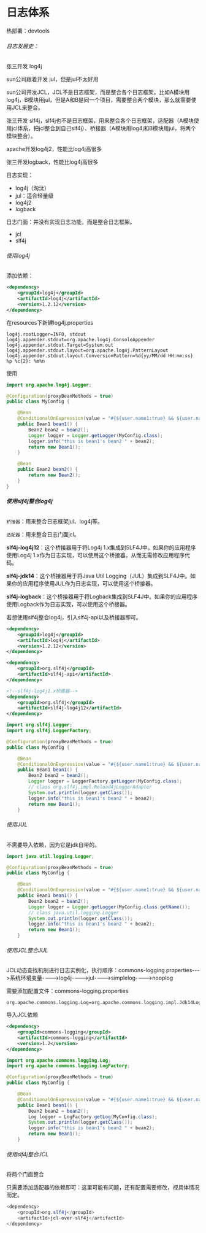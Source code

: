 # 日志体系

热部署：devtools

###### 日志发展史：

张三开发 log4j

sun公司跟着开发 jul，但是jul不太好用

sun公司开发JCL，JCL不是日志框架，而是整合各个日志框架。比如A模块用log4j，B模块用jul，但是A和B是同一个项目，需要整合两个模块，那么就需要使用JCL来整合。

张三开发 slf4j，slf4j也不是日志框架，用来整合各个日志框架，适配器（A模块使用jcl体系，把jcl整合到自己slf4j）、桥接器（A模块用log4j和B模块用jul，将两个模块整合）。

apache开发log4j2，性能比log4j高很多

张三开发logback，性能比log4j高很多

日志实现：

- log4j（淘汰）
- jul：适合轻量级
- log4j2
- logback

日志门面：并没有实现日志功能，而是整合日志框架。

- jcl
- slf4j



###### 使用log4j

添加依赖：

```xml
<dependency>
    <groupId>log4j</groupId>
    <artifactId>log4j</artifactId>
    <version>1.2.12</version>
</dependency>
```

在resources下新建log4j.properties

```properties
log4j.rootLogger=INFO, stdout
log4j.appender.stdout=org.apache.log4j.ConsoleAppender
log4j.appender.stdout.Target=System.out
log4j.appender.stdout.layout=org.apache.log4j.PatternLayout
log4j.appender.stdout.layout.ConversionPattern=%d{yy/MM/dd HH:mm:ss} %p %c{2}: %m%n
```

使用

```java
import org.apache.log4j.Logger;

@Configuration(proxyBeanMethods = true)
public class MyConfig {

    @Bean
    @ConditionalOnExpression(value = "#{${user.name1:true} && ${user.name2:true}}")
    public Bean1 bean1() {
        Bean2 bean2 = bean2();
        Logger logger = Logger.getLogger(MyConfig.class);
        logger.info("this is bean1's bean2 " + bean2);
        return new Bean1();
    }

    @Bean
    public Bean2 bean2() {
        return new Bean2();
    }
}
```

###### **使用slf4j整合log4j**

`桥接器`：用来整合日志框架jul、log4j等。

`适配器`：用来整合日志门面jcl。

**slf4j-log4j12**：这个桥接器用于将Log4j 1.x集成到SLF4J中。如果你的应用程序使用Log4j 1.x作为日志实现，可以使用这个桥接器，从而无需修改应用程序代码。

**slf4j-jdk14**：这个桥接器用于将Java Util Logging（JUL）集成到SLF4J中。如果你的应用程序使用JUL作为日志实现，可以使用这个桥接器。

**slf4j-logback**：这个桥接器用于将Logback集成到SLF4J中。如果你的应用程序使用Logback作为日志实现，可以使用这个桥接器。



若想使用slf4j整合log4j，引入slf4j-api以及桥接器即可。

```xml
<dependency>
    <groupId>log4j</groupId>
    <artifactId>log4j</artifactId>
    <version>1.2.12</version>
</dependency>

<dependency>
    <groupId>org.slf4j</groupId>
    <artifactId>slf4j-api</artifactId>
</dependency>

<!--slf4j-log4j1.x桥接器-->
<dependency>
    <groupId>org.slf4j</groupId>
    <artifactId>slf4j-log4j12</artifactId>
</dependency>
```

```java
import org.slf4j.Logger;
import org.slf4j.LoggerFactory;

@Configuration(proxyBeanMethods = true)
public class MyConfig {

    @Bean
    @ConditionalOnExpression(value = "#{${user.name1:true} && ${user.name2:true}}")
    public Bean1 bean1() {
        Bean2 bean2 = bean2();
        Logger logger = LoggerFactory.getLogger(MyConfig.class);
        // class org.slf4j.impl.Reload4jLoggerAdapter
        System.out.println(logger.getClass());
        logger.info("this is bean1's bean2 " + bean2);
        return new Bean1();
    }
```

###### 使用JUL

不需要导入依赖，因为它是jdk自带的。

```java
import java.util.logging.Logger;

@Configuration(proxyBeanMethods = true)
public class MyConfig {

    @Bean
    @ConditionalOnExpression(value = "#{${user.name1:true} && ${user.name2:true}}")
    public Bean1 bean1() {
        Bean2 bean2 = bean2();
        Logger logger = Logger.getLogger(MyConfig.class.getName());
        // class java.util.logging.Logger
        System.out.println(logger.getClass());
        logger.info("this is bean1's bean2 " + bean2);
        return new Bean1();
    }
```

###### 使用JCL整合JUL

JCL动态查找机制进行日志实例化，执行顺序：commons-logging.properties--->系统环境变量---->log4j---->jul---->simplelog---->nooplog

需要添加配置文件：commons-logging.properties

```properties
org.apache.commons.logging.Log=org.apache.commons.logging.impl.Jdk14Logger
```

导入JCL依赖

```xml
<dependency>
    <groupId>commons-logging</groupId>
    <artifactId>commons-logging</artifactId>
    <version>1.2</version>
</dependency>
```

```java
import org.apache.commons.logging.Log;
import org.apache.commons.logging.LogFactory;

@Configuration(proxyBeanMethods = true)
public class MyConfig {

    @Bean
    @ConditionalOnExpression(value = "#{${user.name1:true} && ${user.name2:true}}")
    public Bean1 bean1() {
        Bean2 bean2 = bean2();
        Log logger = LogFactory.getLog(MyConfig.class);
        System.out.println(logger.getClass());
        logger.info("this is bean1's bean2 " + bean2);
        return new Bean1();
    }
```

###### 使用slf4j整合JCL

将两个门面整合

只需要添加适配器的依赖即可：这里可能有问题，还有配置需要修改，视具体情况而定。

```java
<dependency>
    <groupId>org.slf4j</groupId>
    <artifactId>jcl-over-slf4j</artifactId>
</dependency>
```